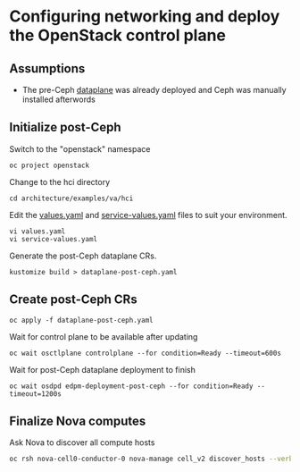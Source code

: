 # Configuring networking and deploy the OpenStack control plane

## Assumptions

- The pre-Ceph [dataplane](dataplane-pre-ceph.md) was already deployed and Ceph was manually installed afterwords

## Initialize post-Ceph

Switch to the "openstack" namespace
```
oc project openstack
```
Change to the hci directory
```
cd architecture/examples/va/hci
```
Edit the [values.yaml](values.yaml) and [service-values.yaml](service-values.yaml) 
files to suit your environment.
```
vi values.yaml
vi service-values.yaml
```
Generate the post-Ceph dataplane CRs.
```
kustomize build > dataplane-post-ceph.yaml
```

## Create post-Ceph CRs
```
oc apply -f dataplane-post-ceph.yaml
```

Wait for control plane to be available after updating
```
oc wait osctlplane controlplane --for condition=Ready --timeout=600s
```

Wait for post-Ceph dataplane deployment to finish
```
oc wait osdpd edpm-deployment-post-ceph --for condition=Ready --timeout=1200s
```

## Finalize Nova computes

Ask Nova to discover all compute hosts
```bash
oc rsh nova-cell0-conductor-0 nova-manage cell_v2 discover_hosts --verbose
```
